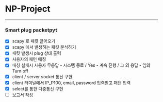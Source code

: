 # NP-Project
---
### Smart plug packetpyt
- [x] scapy 로 패킷 끌어오기
- [x] scapy 에서 발생하는 패킷 분석하기
- [x] 패킷 발생시 plug 상태 출력
- [x] 사용자의 패턴 매칭
- [x] 매칭 실패시 사용자 무응답 - 시스템 종료 / Yes - 계속 진행 / 그 외 응답 - 임의 Turn off
- [x] client / server socket 통신 구현
- [x] client 터미널에서 IP_P100, email, password 입력받고 패턴 입력
- [x] select를 통한 다중통신 구현
- [ ] 보고서 작성